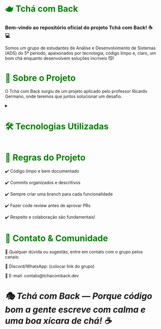 <h1 style="color: #008000;">🫖 Tchá com Back</h1>
<h3>Bem-vindo ao repositório oficial do projeto Tchá com Back! ☕💻</h3>

<p>Somos um grupo de estudantes de Análise e Desenvolvimento de Sistemas (ADS) do 5º período, apaixonados por tecnologia, código limpo e, claro, um bom chá enquanto desenvolvem soluções incríveis 😼!</p>

<h1 style="color: #008000;">📌 Sobre o Projeto</h1>
<p>O Tchá com Back surgiu de um projeto aplicado pelo professor Ricardo Germano, onde teremos que juntos solucionar um desafio.</p>

<details>
  <summary><h1 style="color: #008000;">🛠️ Tecnologias Utilizadas</h1></summary>

  <details>
    <summary><h3>💻 Backend:</h3></summary>
    <li>C# com .NET</li>
    <li>ASP.NET Core</li>
    <li>Entity Framework</li>
  </details>

  <details>
    <summary><h3>🌐 Frontend:</h3></summary>
    <li>HTML, CSS, JavaScript</li>
    <li>React.js / Vue.js (a definir)</li>
    <li>Bootstrap v5.3</li>
  </details>
    
  <details>
    <summary><h3>🗃️ Banco de Dados:</h3></summary>
    <li> SQL Server / PostgreSQL / MySql</li>
  </details>
  
  <details>
    <summary><h3>🔧 Outras Ferramentas:</h3></summary>
    <li>Git Lab</li>
    <li>Git e GitHub</li>
  </details>
</details>

<h1 style="color: #008000;">📜 Regras do Projeto</h1>
<p>✔️ Código limpo e bem documentado</p>
<p>✔️ Commits organizados e descritivos</p>
<p>✔️ Sempre criar uma branch para cada funcionalidade</p>
<p>✔️ Fazer code review antes de aprovar PRs</p>
<p>✔️ Respeito e colaboração são fundamentais!</p>


<h1 style="color: #008000;">💬 Contato & Comunidade</h1>
<span style="font-height: bold;">📢 Qualquer dúvida ou sugestão, entre em contato com o grupo pelos canais:</span>
<p>📌 Discord/WhatsApp: (colocar link do grupo)</p>
<p>📌 E-mail: contato@tchacomback.dev</p>

<h1 style="font-style: italic;">🎭 Tchá com Back — Porque código bom a gente escreve com calma e uma boa xícara de chá! ☕</h1>

